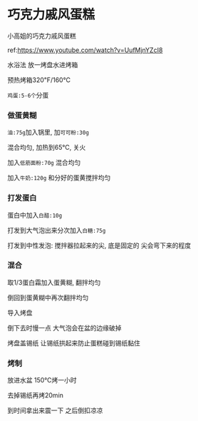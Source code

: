 # 巧克力戚风蛋糕

小高姐的巧克力戚风蛋糕

ref:https://www.youtube.com/watch?v=UufMjnYZcI8



水浴法 放一烤盘水进烤箱

预热烤箱320℉/160℃

`鸡蛋:5-6个`分蛋

### 做蛋黄糊

`油:75g`加入锅里, 加`可可粉:30g`

混合均匀, 加热到65℃, 关火

加入`低筋面粉:70g` 混合均匀

加入`牛奶:120g` 和分好的蛋黄搅拌均匀

### 打发蛋白

蛋白中加入`白醋:10g`

打发到大气泡出来分次加入`白糖:75g`

打发到中性发泡: 搅拌器拉起来的尖, 底是固定的 尖会弯下来的程度

### 混合

取1/3蛋白霜加入蛋黄糊, 翻拌均匀

倒回到蛋黄糊中再次翻拌均匀

导入烤盘

倒下去时慢一点 大气泡会在盆的边缘破掉

烤盘盖锡纸 让锡纸拱起来防止蛋糕碰到锡纸黏住

### 烤制

放进水盆 150℃烤一小时

去掉锡纸再烤20min

到时间拿出来震一下 之后倒扣凉凉



